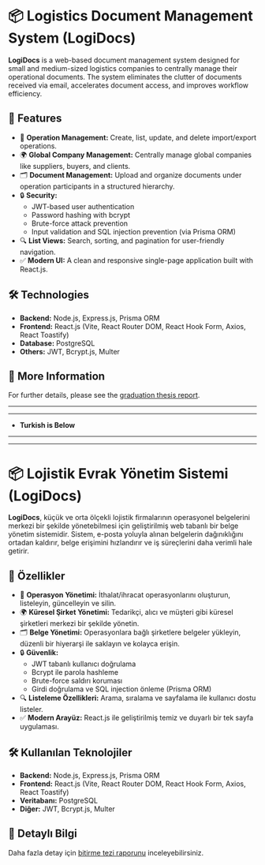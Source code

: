 # 📦 Logistics Document Management System (LogiDocs)

**LogiDocs** is a web-based document management system designed for small and medium-sized logistics companies to centrally manage their operational documents. The system eliminates the clutter of documents received via email, accelerates document access, and improves workflow efficiency.

## 🚀 Features

- 📁 **Operation Management:** Create, list, update, and delete import/export operations.
- 🌍 **Global Company Management:** Centrally manage global companies like suppliers, buyers, and clients.
- 🗂️ **Document Management:** Upload and organize documents under operation participants in a structured hierarchy.
- 🔒 **Security:**
  - JWT-based user authentication
  - Password hashing with bcrypt
  - Brute-force attack prevention
  - Input validation and SQL injection prevention (via Prisma ORM)
- 🔍 **List Views:** Search, sorting, and pagination for user-friendly navigation.
- ✅ **Modern UI:** A clean and responsive single-page application built with React.js.

## 🛠️ Technologies

- **Backend:** Node.js, Express.js, Prisma ORM
- **Frontend:** React.js (Vite, React Router DOM, React Hook Form, Axios, React Toastify)
- **Database:** PostgreSQL
- **Others:** JWT, Bcrypt.js, Multer

## 📖 More Information

For further details, please see the [graduation thesis report](https://github.com/AytekSangun/LojistikEvrakYonetimi/blob/main/Graduation%20Thesis.pdf).

---
---
- **Turkish is Below**
---
---

# 📦 Lojistik Evrak Yönetim Sistemi (LogiDocs)

**LogiDocs**, küçük ve orta ölçekli lojistik firmalarının operasyonel belgelerini merkezi bir şekilde yönetebilmesi için geliştirilmiş web tabanlı bir belge yönetim sistemidir. Sistem, e-posta yoluyla alınan belgelerin dağınıklığını ortadan kaldırır, belge erişimini hızlandırır ve iş süreçlerini daha verimli hale getirir.

## 🚀 Özellikler

- 📁 **Operasyon Yönetimi:** İthalat/ihracat operasyonlarını oluşturun, listeleyin, güncelleyin ve silin.
- 🌍 **Küresel Şirket Yönetimi:** Tedarikçi, alıcı ve müşteri gibi küresel şirketleri merkezi bir şekilde yönetin.
- 🗂️ **Belge Yönetimi:** Operasyonlara bağlı şirketlere belgeler yükleyin, düzenli bir hiyerarşi ile saklayın ve kolayca erişin.
- 🔒 **Güvenlik:**
  - JWT tabanlı kullanıcı doğrulama
  - Bcrypt ile parola hashleme
  - Brute-force saldırı koruması
  - Girdi doğrulama ve SQL injection önleme (Prisma ORM)
- 🔍 **Listeleme Özellikleri:** Arama, sıralama ve sayfalama ile kullanıcı dostu listeler.
- ✅ **Modern Arayüz:** React.js ile geliştirilmiş temiz ve duyarlı bir tek sayfa uygulaması.

## 🛠️ Kullanılan Teknolojiler

- **Backend:** Node.js, Express.js, Prisma ORM
- **Frontend:** React.js (Vite, React Router DOM, React Hook Form, Axios, React Toastify)
- **Veritabanı:** PostgreSQL
- **Diğer:** JWT, Bcrypt.js, Multer

## 📖 Detaylı Bilgi

Daha fazla detay için [bitirme tezi raporunu](https://github.com/AytekSangun/LojistikEvrakYonetimi/blob/main/Graduation%20Thesis.pdf) inceleyebilirsiniz.
